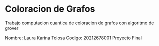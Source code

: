 # Coloracion de Grafos
Trabajo computacion cuantica de coloracion de grafos con algoritmo de grover

Nombre: Laura Karina Tolosa
Codigo: 20212678001
Proyecto Final
